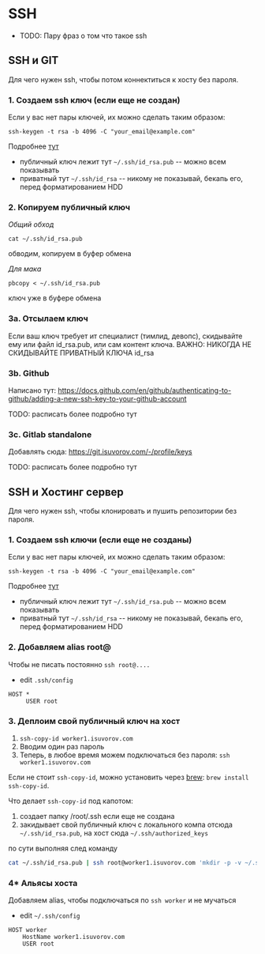 # SSH

- TODO: Пару фраз о том что такое ssh 


## SSH и GIT 

Для чего нужен ssh, чтобы потом коннектиться к хосту без пароля.


### 1. Создаем ssh ключ (если еще не создан)
Если у вас нет пары ключей, их можно сделать таким образом:

```
ssh-keygen -t rsa -b 4096 -C "your_email@example.com"
```
Подробнее [тут](https://help.github.com/articles/generating-a-new-ssh-key-and-adding-it-to-the-ssh-agent/)

- публичный ключ лежит тут `~/.ssh/id_rsa.pub` -- можно всем показывать
- приватный тут `~/.ssh/id_rsa` -- никому не показывай, бекапь его, перед форматированием HDD




### 2. Копируем публичный ключ


*Общий обход*
```
cat ~/.ssh/id_rsa.pub
```

обводим, копируем в буфер обмена


*Для мака* 
```
pbcopy < ~/.ssh/id_rsa.pub
```

ключ уже в буфере обмена


### 3а. Отсылаем ключ

Если ваш ключ требует ит специалист (тимлид, девопс), скидывайте ему или файл id_rsa.pub, или сам контент ключа. 
ВАЖНО: НИКОГДА НЕ СКИДЫВАЙТЕ ПРИВАТНЫЙ КЛЮЧА id_rsa


### 3b. Github

Написано тут:
https://docs.github.com/en/github/authenticating-to-github/adding-a-new-ssh-key-to-your-github-account

TODO: расписать более подробно тут


### 3c. Gitlab standalone

Добавлять сюда:
https://git.isuvorov.com/-/profile/keys

TODO: расписать более подробно тут


## SSH и Хостинг сервер

Для чего нужен ssh, чтобы клонировать и пушить репозитории без пароля.


### 1. Создаем ssh ключи (если еще не созданы)
Если у вас нет пары ключей, их можно сделать таким образом:

```
ssh-keygen -t rsa -b 4096 -C "your_email@example.com"
```
Подробнее [тут](https://help.github.com/articles/generating-a-new-ssh-key-and-adding-it-to-the-ssh-agent/)

- публичный ключ лежит тут `~/.ssh/id_rsa.pub` -- можно всем показывать
- приватный тут `~/.ssh/id_rsa` -- никому не показывай, бекапь его, перед форматированием HDD

### 2. Добавляем alias root@

Чтобы не писать постоянно `ssh root@....`

- edit `.ssh/config`
```
HOST *
     USER root
```

### 3. Деплоим свой публичный ключ на хост
	
1. `ssh-copy-id worker1.isuvorov.com`
2. Вводим один раз пароль
3. Теперь, в любое время можем подключаться без пароля:	`ssh worker1.isuvorov.com`

Если не стоит `ssh-copy-id`, можно установить через [brew](/osx.md): `brew install ssh-copy-id`.

Что делает `ssh-copy-id` под капотом:
1. создает папку /root/.ssh если еще не создана
2. закидывает свой публичный ключ с локального компа отсюда `~/.ssh/id_rsa.pub`, на хост сюда `~/.ssh/authorized_keys`

по сути выполняя след команду
```bash
cat ~/.ssh/id_rsa.pub | ssh root@worker1.isuvorov.com 'mkdir -p -v ~/.ssh; cat >> ~/.ssh/authorized_keys'
```


### 4* Альясы хоста
Добавляем alias, чтобы подключаться по `ssh worker` и не мучаться

- edit `~/.ssh/config`
```
HOST worker
	HostName worker1.isuvorov.com
	USER root
```

